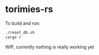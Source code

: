 # torimies-rs

To build and run:
```sh
./reset_db.sh
cargo r
```

WIP, currently nothing is really working yet
